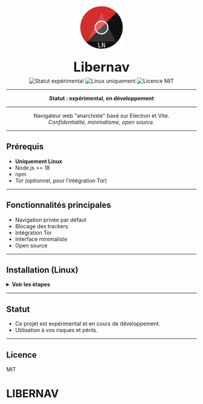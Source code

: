 <!-- En-tête centré : titre, logo, badges -->
<p align="center">
  <img src="public/libernav-rouge-noir.svg" alt="Libernav logo" width="120" height="120" style="margin-bottom:10px;" />
  <br>
  <span style="display:block;font-size:2.5em;font-weight:bold;margin:10px 0 8px 0;">Libernav</span>
  <img src="https://img.shields.io/badge/exp%C3%A9rimental-en%20d%C3%A9veloppement-orange?style=for-the-badge" alt="Statut expérimental" />
  <img src="https://img.shields.io/badge/uniquement-Linux-blue?style=for-the-badge&logo=linux" alt="Linux uniquement" />
  <img src="https://img.shields.io/badge/licence-MIT-green?style=for-the-badge" alt="Licence MIT" />
</p>

---

<p align="center"><b>Statut : expérimental, en développement</b></p>

---

<p align="center">
  Navigateur web "anarchiste" basé sur Electron et Vite.<br>
  <i>Confidentialité, minimalisme, open source.</i>
</p>

---

## Prérequis

- <b>Uniquement Linux</b>
- Node.js >= 18
- npm
- Tor (optionnel, pour l’intégration Tor)

---

## Fonctionnalités principales

- Navigation privée par défaut
- Blocage des trackers
- Intégration Tor
- Interface minimaliste
- Open source

---

## Installation (Linux)

<details>
<summary><b>Voir les étapes</b></summary>

1. <b>Prérequis</b> :
   - Node.js >= 18
   - npm
   - Tor (optionnel, pour l’intégration Tor)

2. <b>Cloner le dépôt</b>

   ```bash
   git clone <url-du-repo>
   cd Libernav
   ```

3. <b>Installer les dépendances</b>

   ```bash
   npm install
   ```

4. <b>Démarrer en mode développement</b>

   ```bash
   npm run dev
   ```

</details>

---

## Statut

- Ce projet est expérimental et en cours de développement.
- Utilisation à vos risques et périls.

---

## Licence

MIT
# LIBERNAV
